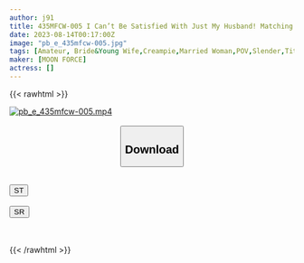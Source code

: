 ```yaml
---
author: j91
title: 435MFCW-005 I Can’t Be Satisfied With Just My Husband! Matching With A Fair-Skinned Slender Married Woman Who Is Hungry For Sex Who Wants A Sex Friend ♪ A Delicate Body But A Beautiful Body With Beautifully Split Abs… Seeking A Meat Stick, Swinging Your Hips Unrelentingly And Unfaithful Raw Fuck 2 Consecutive Battles! ! [Maya/29 Years Old/First Year Of Marriage] (Mari Ueto)
date: 2023-08-14T00:17:00Z
image: "pb_e_435mfcw-005.jpg"
tags: [Amateur, Bride&Young Wife,Creampie,Married Woman,POV,Slender,Tits,Yukata]
maker: [MOON FORCE]
actress: []
---
```



{{< rawhtml >}}

<div class="video" data-videoid="kzx0QXgvezIOl1d">
    <a href="javascript:;">
        <img src="https://my.j91.asia/posts/pb_e_435mfcw-005/pb_e_435mfcw-005.jpg" width="WIDTH" height="HEIGHT" alt="pb_e_435mfcw-005.mp4" loading="lazy">
    </a>
</div>

<script type="text/javascript" src="https://j91.asia/asset/on-demand-st.js"></script>

<br>
  <link rel="stylesheet" href="https://j91.asia/asset/bs5.css">
  
  <center>
  <button class="btn btn-primary" type="button" data-bs-toggle="collapse" data-bs-target=".multi-collapse" aria-expanded="false" aria-controls="multiCollapseExample1 multiCollapseExample2"><h2>Download</h2></button></center>
</p>
<div class="row">
  <div class="col">
    <div class="collapse multi-collapse" id="multiCollapseExample1">
      <div class="card card-body">
	      	      <br>
<div class="buttons">  
<a href="https://streamtape.to/v/kzx0QXgvezIOl1d"><button class="btn-hover color-3"><i class="fa fa-download"></i> ST</button></a></div>
    </div>
  </div>
</div>
  <div class="col">
    <div class="collapse multi-collapse" id="multiCollapseExample2">
      <div class="card card-body">
	      <br>
<div class="buttons">
    <a href="https://streamruby.com/bf3yfgmdj13z"><button class="btn-hover color-9"><i class="fa fa-download"></i> SR</button></a></div>
<br><br>
      </div>
    </div>
  </div>
</div>

{{< /rawhtml >}}